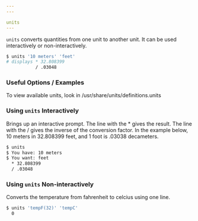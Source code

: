```yaml
---
---

units
---
```

`units` converts quantities from one unit to another unit. It can be used interactively or non-interactively.


~~~ bash
$ units '10 meters' 'feet'
# displays * 32.808399 
           / .03048
~~~

<!--more-->

### Useful Options / Examples

To view available units, look in /usr/share/units/definitions.units

### Using `units` Interactively
Brings up an interactive prompt. The line with the * gives the result. The line with the / gives the inverse of the conversion factor. In the example below, 10 meters in 32.808399 feet, and 1 foot is .03038 decameters.

~~~ bash
$ units
$ You have: 10 meters
$ You want: feet
  * 32.808399
  / .03048
~~~

### Using `units` Non-interactively
Converts the temperature from fahrenheit to celcius using one line.

~~~ bash
$ units 'tempF(32)' 'tempC'
  0
~~~

